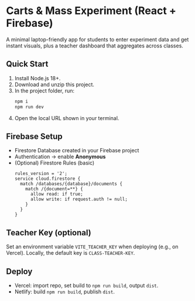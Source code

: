 # Carts & Mass Experiment (React + Firebase)

A minimal laptop-friendly app for students to enter experiment data and get instant visuals, plus a teacher dashboard that aggregates across classes.

## Quick Start

1. Install Node.js 18+.
2. Download and unzip this project.
3. In the project folder, run:
   ```bash
   npm i
   npm run dev
   ```
4. Open the local URL shown in your terminal.

## Firebase Setup

- Firestore Database created in your Firebase project
- Authentication → enable **Anonymous**
- (Optional) Firestore Rules (basic)
  ```
  rules_version = '2';
  service cloud.firestore {
    match /databases/{database}/documents {
      match /{document=**} {
        allow read: if true;
        allow write: if request.auth != null;
      }
    }
  }
  ```

## Teacher Key (optional)
Set an environment variable `VITE_TEACHER_KEY` when deploying (e.g., on Vercel). Locally, the default key is `CLASS-TEACHER-KEY`.

## Deploy
- Vercel: import repo, set build to `npm run build`, output `dist`.
- Netlify: build `npm run build`, publish `dist`.
